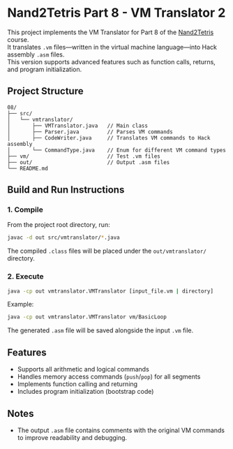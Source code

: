 # Nand2Tetris Part 8 - VM Translator 2

This project implements the VM Translator for Part 8 of the [Nand2Tetris](https://www.nand2tetris.org/) course.  
It translates `.vm` files—written in the virtual machine language—into Hack assembly `.asm` files.  
This version supports advanced features such as function calls, returns, and program initialization.

## Project Structure

```
08/
├── src/
│   └── vmtranslator/
│       ├── VMTranslator.java   // Main class
│       ├── Parser.java         // Parses VM commands
│       ├── CodeWriter.java     // Translates VM commands to Hack assembly
│       └── CommandType.java    // Enum for different VM command types
├── vm/                         // Test .vm files
├── out/                        // Output .asm files
└── README.md
```

## Build and Run Instructions

### 1. Compile

From the project root directory, run:

```bash
javac -d out src/vmtranslator/*.java
```

The compiled `.class` files will be placed under the `out/vmtranslator/` directory.

### 2. Execute

```bash
java -cp out vmtranslator.VMTranslator [input_file.vm | directory]
```

Example:

```bash
java -cp out vmtranslator.VMTranslator vm/BasicLoop
```

The generated `.asm` file will be saved alongside the input `.vm` file.

## Features

- Supports all arithmetic and logical commands
- Handles memory access commands (`push`/`pop`) for all segments
- Implements function calling and returning
- Includes program initialization (bootstrap code)

## Notes

- The output `.asm` file contains comments with the original VM commands to improve readability and debugging.
